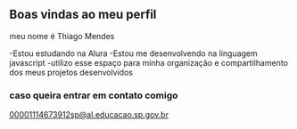 ## Boas vindas ao meu perfil

meu nome é Thiago Mendes

-Estou estudando na Alura
-Estou me desenvolvendo na linguagem javascript
-utilizo esse espaço para minha organização e compartilhamento dos meus projetos desenvolvidos

### caso queira entrar em contato comigo

00001114673912sp@al.educacao.sp.gov.br
